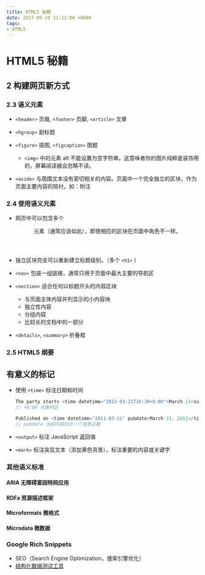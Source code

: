 ```yaml
---
title: HTML5 秘籍
date: 2017-05-10 11:22:00 +0800
tags: 
- HTML5
---
```


# HTML5 秘籍

## 2 构建网页新方式

### 2.3 语义元素

+ `<header>` 页眉, `<footer>` 页脚, `<article>` 文章
+ `<hgroup>` 副标题
+ `<figure>` 插图, `<figcaption>` 图题

    + `<img>` 中的元素 alt 不能设置为空字符串。这意味者你的图片纯粹是装饰用的，屏幕阅读器会忽略不读。
+ `<aside>` 与周围文本没有密切相关的内容。页面中一个完全独立的区块，作为页面主要内容的陪衬。如：附注

### 2.4 使用语义元素

+ 网页中可以包含多个 <header> 元素（通常应该如此），即使相应的区块在页面中角色不一样。
+ 独立区块完全可以重新建立标题级别。（多个 `<h1>` ）
+ `<nav>` 包装一组链接，通常只用于页面中最大主要的导航区
+ `<section>` 适合任何以标题开头的内容区块

    + 与页面主体内容并列显示的小内容块
    + 独立性内容
    + 分组内容
    + 比较长的文档中的一部分
+ `<details>`, `<summary>` 折叠框

### 2.5 HTML5 纲要

## 有意义的标记

+ 使用  `<time>` 标注日期和时间

    ```Java
    The party starts <time datetime="2012-03-21T16:30+8:00">March 21<sup>st</sup>at 4:30 p.m.</time>
    // +8:00 代表时区
    
    Published on <time datetime="2011-03-21" pubdate>March 31, 2011</time>
    // pubdate 当前内容对应一个发表日期
    ```

+ `<output>` 标注 JavaScript 返回值
+ `<mark>` 标注突显文本（添加黄色背景），标注重要的内容或关键字

### 其他语义标准

#### ARIA 无障碍富因特网应用

#### RDFa 资源描述框架

#### Microformats 微格式

#### Microdata 微数据

### Google Rich Snippets

+ SEO（Search Engine Optimization，搜索引擎优化）
+ [结构化数据测试工具](https://search.google.com/structured-data/testing-tool)

